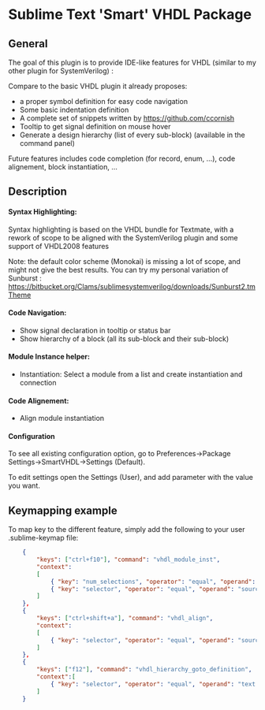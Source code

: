 Sublime Text 'Smart' VHDL Package
==================================


General
-----------

The goal of this plugin is to provide IDE-like features for VHDL (similar to my other plugin for SystemVerilog) :


Compare to the basic VHDL plugin it already proposes:

 - a proper symbol definition for easy code navigation
 - Some basic indentation definition
 - A complete set of snippets written by https://github.com/ccornish
 - Tooltip to get signal definition on mouse hover
 - Generate a design hierarchy (list of every sub-block) (available in the command panel)

Future features includes code completion (for record, enum, ...), code alignement, block instantiation, ...


Description
-----------

#### Syntax Highlighting:
Syntax highlighting is based on the VHDL bundle for Textmate, with a rework of scope to be aligned with the SystemVerilog plugin and some support of VHDL2008 features

Note: the default color scheme (Monokai) is missing a lot of scope, and might not give the best results.
You can try my personal variation of Sunburst : https://bitbucket.org/Clams/sublimesystemverilog/downloads/Sunburst2.tmTheme


#### Code Navigation:

 * Show signal declaration in tooltip or status bar
 * Show hierarchy of a block (all its sub-block and their sub-block)


#### Module Instance helper:

 * Instantiation: Select a module from a list and create instantiation and connection


#### Code Alignement:

 * Align module instantiation


#### Configuration
To see all existing configuration option, go to Preferences->Package Settings->SmartVHDL->Settings (Default).

To edit settings open the Settings (User), and add parameter with the value you want.


Keymapping example
------------------

To map key to the different feature, simply add the following to your user .sublime-keymap file:

```json
	{
		"keys": ["ctrl+f10"], "command": "vhdl_module_inst",
		"context":
		[
			{ "key": "num_selections", "operator": "equal", "operand": 1 },
			{ "key": "selector", "operator": "equal", "operand": "source.vhdl"}
		]
	},
	{
		"keys": ["ctrl+shift+a"], "command": "vhdl_align",
		"context":
		[
			{ "key": "selector", "operator": "equal", "operand": "source.vhdl"}
		]
	},
	{
		"keys": ["f12"], "command": "vhdl_hierarchy_goto_definition",
		"context":[
			{ "key": "selector", "operator": "equal", "operand": "text.result-vhdl"}
		]
	}

```